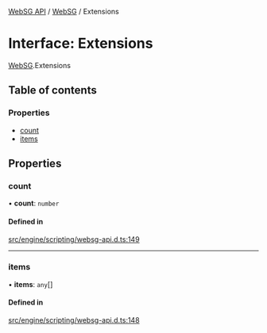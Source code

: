 [WebSG API](../README.md) / [WebSG](../modules/WebSG.md) / Extensions

# Interface: Extensions

[WebSG](../modules/WebSG.md).Extensions

## Table of contents

### Properties

- [count](WebSG.Extensions.md#count)
- [items](WebSG.Extensions.md#items)

## Properties

### count

• **count**: `number`

#### Defined in

[src/engine/scripting/websg-api.d.ts:149](https://github.com/thirdroom/thirdroom/blob/c8b57e0e/src/engine/scripting/websg-api.d.ts#L149)

___

### items

• **items**: `any`[]

#### Defined in

[src/engine/scripting/websg-api.d.ts:148](https://github.com/thirdroom/thirdroom/blob/c8b57e0e/src/engine/scripting/websg-api.d.ts#L148)
